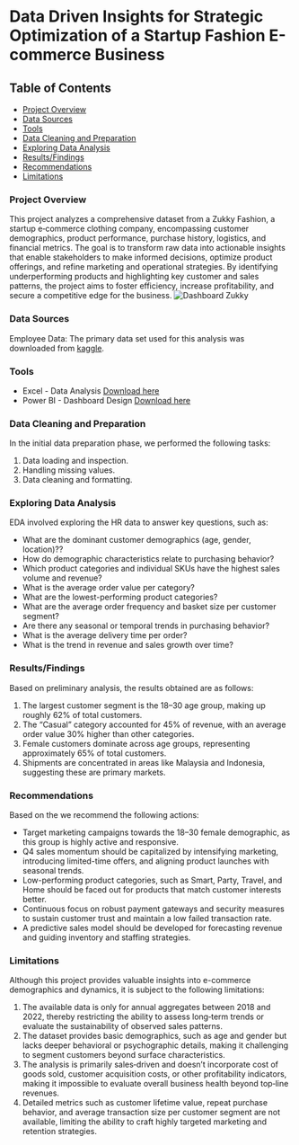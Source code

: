 # Data Driven Insights for Strategic Optimization of a Startup Fashion E-commerce Business

## Table of Contents
- [Project Overview](#project-overview)
- [Data Sources](#data-sources)
- [Tools](tools)
- [Data Cleaning and Preparation](#data-cleaning-and-preparation)
- [Exploring Data Analysis](#exploring-data-analysis)
- [Results/Findings](#results/findings)
- [Recommendations](#recommendations)
- [Limitations](#limitations)

### Project Overview
This project analyzes a comprehensive dataset from a Zukky Fashion, a startup e‑commerce clothing company, encompassing customer demographics, product performance, purchase history, logistics, and financial metrics. The goal is to transform raw data into actionable insights that enable stakeholders to make informed decisions, optimize product offerings, and refine marketing and operational strategies. By identifying underperforming products and highlighting key customer and sales patterns, the project aims to foster efficiency, increase profitability, and secure a competitive edge for the business.
![Dashboard Zukky](https://github.com/user-attachments/assets/95c0b9be-97ba-4030-9d3d-18a5d8e8f87f)



### Data Sources

Employee Data: The primary data set used for this analysis was downloaded from [kaggle](https://www.kaggle.com/datasets/bytadit/transactional-ecommerce/data).

### Tools
- Excel - Data Analysis [Download here](https://microsoft.com)
- Power BI - Dashboard Design [Download here](https://www.microsoft.com/en-us/power-platform/products/power-bi/downloads)

### Data Cleaning and Preparation
In the initial data preparation phase, we performed the following tasks:
1. Data loading and inspection.
2. Handling missing values.
3. Data cleaning and formatting.

### Exploring Data Analysis

EDA involved exploring the HR data to answer key questions, such as:

- What are the dominant customer demographics (age, gender, location)??
- How do demographic characteristics relate to purchasing behavior?
- Which product categories and individual SKUs have the highest sales volume and revenue?
- What is the average order value per category?
- What are the lowest-performing product categories?
- What are the average order frequency and basket size per customer segment?
- Are there any seasonal or temporal trends in purchasing behavior?
- What is the average delivery time per order?
- What is the trend in revenue and sales growth over time?

### Results/Findings

Based on preliminary analysis, the results obtained are as follows:

1. The largest customer segment is the 18–30 age group, making up roughly 62% of total customers.
2. The “Casual” category accounted for 45% of revenue, with an average order value 30% higher than other categories.
3. Female customers dominate across age groups, representing approximately 65% of total customers. 
4. Shipments are concentrated in areas like Malaysia and Indonesia, suggesting these are primary markets.

### Recommendations

Based on the we recommend the following actions:
- Target marketing campaigns towards the 18–30 female demographic, as this group is highly active and responsive.
- Q4 sales momentum should be capitalized by intensifying marketing, introducing limited-time offers, and aligning product launches with seasonal trends.
- Low-performing product categories, such as Smart, Party, Travel, and Home should be faced out for products that match customer interests better.
- Continuous focus on robust payment gateways and security measures to sustain customer trust and maintain a low failed transaction rate.
- A predictive sales model should be developed for forecasting revenue and guiding inventory and staffing strategies.

### Limitations

Although this project provides valuable insights into e-commerce demographics and dynamics, it is subject to the following limitations:
1. The available data is only for annual aggregates between 2018 and 2022, thereby restricting the ability to assess long‑term trends or evaluate the sustainability of observed sales patterns.
2. The dataset provides basic demographics, such as age and gender but lacks deeper behavioral or psychographic details, making it challenging to segment customers beyond surface characteristics.
3. The analysis is primarily sales‑driven and doesn’t incorporate cost of goods sold, customer acquisition costs, or other profitability indicators, making it impossible to evaluate overall business health beyond top‑line revenues.
4. Detailed metrics such as customer lifetime value, repeat purchase behavior, and average transaction size per customer segment are not available, limiting the ability to craft highly targeted marketing and retention strategies.



